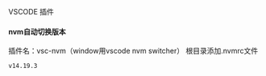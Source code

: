 VSCODE 插件

#### nvm自动切换版本

插件名：vsc-nvm（window用vscode nvm switcher）
根目录添加.nvmrc文件

``` nvmrc
v14.19.3
```

